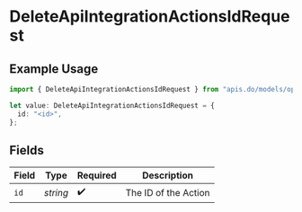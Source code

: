 # DeleteApiIntegrationActionsIdRequest

## Example Usage

```typescript
import { DeleteApiIntegrationActionsIdRequest } from "apis.do/models/operations";

let value: DeleteApiIntegrationActionsIdRequest = {
  id: "<id>",
};
```

## Fields

| Field                | Type                 | Required             | Description          |
| -------------------- | -------------------- | -------------------- | -------------------- |
| `id`                 | *string*             | :heavy_check_mark:   | The ID of the Action |